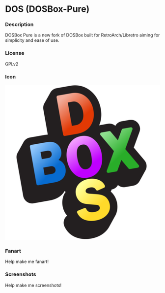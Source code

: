 # DOS (DOSBox-Pure)

### Description

DOSBox Pure is a new fork of DOSBox built for RetroArch/Libretro aiming for simplicity and ease of use.

### License

GPLv2

### Icon

![DOS (DOSBox-Pure) icon](game.libretro.dosbox-pure/resources/icon.png)

### Fanart

Help make me fanart!

### Screenshots

Help make me screenshots!
